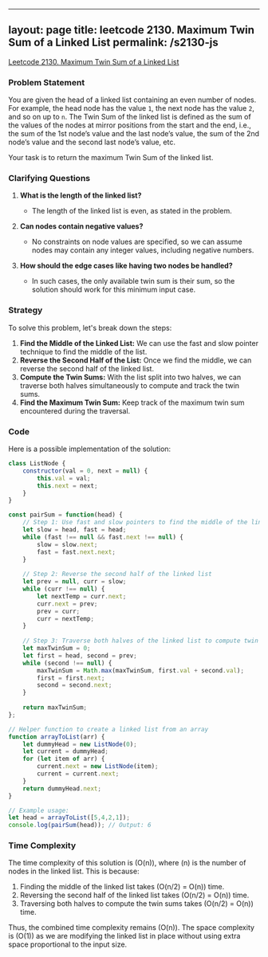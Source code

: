 
---
layout: page
title: leetcode 2130. Maximum Twin Sum of a Linked List
permalink: /s2130-js
---
[Leetcode 2130. Maximum Twin Sum of a Linked List](https://algoadvance.github.io/algoadvance/l2130)
### Problem Statement

You are given the head of a linked list containing an even number of nodes. For example, the head node has the value `1`, the next node has the value `2`, and so on up to `n`. The Twin Sum of the linked list is defined as the sum of the values of the nodes at mirror positions from the start and the end, i.e., the sum of the 1st node’s value and the last node’s value, the sum of the 2nd node’s value and the second last node’s value, etc.

Your task is to return the maximum Twin Sum of the linked list.

### Clarifying Questions

1. **What is the length of the linked list?**
   - The length of the linked list is even, as stated in the problem.

2. **Can nodes contain negative values?**
   - No constraints on node values are specified, so we can assume nodes may contain any integer values, including negative numbers.

3. **How should the edge cases like having two nodes be handled?**
   - In such cases, the only available twin sum is their sum, so the solution should work for this minimum input case.

### Strategy

To solve this problem, let's break down the steps:

1. **Find the Middle of the Linked List:** We can use the fast and slow pointer technique to find the middle of the list.
2. **Reverse the Second Half of the List:** Once we find the middle, we can reverse the second half of the linked list.
3. **Compute the Twin Sums:** With the list split into two halves, we can traverse both halves simultaneously to compute and track the twin sums.
4. **Find the Maximum Twin Sum:** Keep track of the maximum twin sum encountered during the traversal.

### Code

Here is a possible implementation of the solution:

```javascript
class ListNode {
    constructor(val = 0, next = null) {
        this.val = val;
        this.next = next;
    }
}

const pairSum = function(head) {
    // Step 1: Use fast and slow pointers to find the middle of the linked list
    let slow = head, fast = head;
    while (fast !== null && fast.next !== null) {
        slow = slow.next;
        fast = fast.next.next;
    }
    
    // Step 2: Reverse the second half of the linked list
    let prev = null, curr = slow;
    while (curr !== null) {
        let nextTemp = curr.next;
        curr.next = prev;
        prev = curr;
        curr = nextTemp;
    }
    
    // Step 3: Traverse both halves of the linked list to compute twin sums
    let maxTwinSum = 0;
    let first = head, second = prev;
    while (second !== null) {
        maxTwinSum = Math.max(maxTwinSum, first.val + second.val);
        first = first.next;
        second = second.next;
    }
    
    return maxTwinSum;
};

// Helper function to create a linked list from an array
function arrayToList(arr) {
    let dummyHead = new ListNode(0);
    let current = dummyHead;
    for (let item of arr) {
        current.next = new ListNode(item);
        current = current.next;
    }
    return dummyHead.next;
}

// Example usage:
let head = arrayToList([5,4,2,1]);
console.log(pairSum(head)); // Output: 6
```

### Time Complexity

The time complexity of this solution is \(O(n)\), where \(n\) is the number of nodes in the linked list. This is because:

1. Finding the middle of the linked list takes \(O(n/2) = O(n)\) time.
2. Reversing the second half of the linked list takes \(O(n/2) = O(n)\) time.
3. Traversing both halves to compute the twin sums takes \(O(n/2) = O(n)\) time.

Thus, the combined time complexity remains \(O(n)\). The space complexity is \(O(1)\) as we are modifying the linked list in place without using extra space proportional to the input size.
